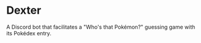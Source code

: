 # Dexter
A Discord bot that facilitates a "Who's that Pokémon?" guessing game with its Pokédex entry.
